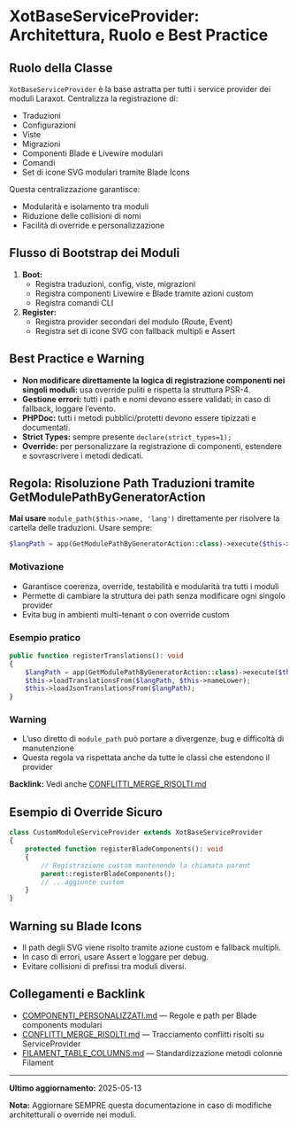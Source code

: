 # XotBaseServiceProvider: Architettura, Ruolo e Best Practice

## Ruolo della Classe
`XotBaseServiceProvider` è la base astratta per tutti i service provider dei moduli Laraxot. Centralizza la registrazione di:
- Traduzioni
- Configurazioni
- Viste
- Migrazioni
- Componenti Blade e Livewire modulari
- Comandi
- Set di icone SVG modulari tramite Blade Icons

Questa centralizzazione garantisce:
- Modularità e isolamento tra moduli
- Riduzione delle collisioni di nomi
- Facilità di override e personalizzazione

## Flusso di Bootstrap dei Moduli
1. **Boot:**
   - Registra traduzioni, config, viste, migrazioni
   - Registra componenti Livewire e Blade tramite azioni custom
   - Registra comandi CLI
2. **Register:**
   - Registra provider secondari del modulo (Route, Event)
   - Registra set di icone SVG con fallback multipli e Assert

## Best Practice e Warning
- **Non modificare direttamente la logica di registrazione componenti nei singoli moduli:** usa override puliti e rispetta la struttura PSR-4.
- **Gestione errori:** tutti i path e nomi devono essere validati; in caso di fallback, loggare l’evento.
- **PHPDoc:** tutti i metodi pubblici/protetti devono essere tipizzati e documentati.
- **Strict Types:** sempre presente `declare(strict_types=1);`
- **Override:** per personalizzare la registrazione di componenti, estendere e sovrascrivere i metodi dedicati.

## Regola: Risoluzione Path Traduzioni tramite GetModulePathByGeneratorAction

**Mai usare** `module_path($this->name, 'lang')` direttamente per risolvere la cartella delle traduzioni. Usare sempre:

```php
$langPath = app(GetModulePathByGeneratorAction::class)->execute($this->name, 'lang');
```

### Motivazione
- Garantisce coerenza, override, testabilità e modularità tra tutti i moduli
- Permette di cambiare la struttura dei path senza modificare ogni singolo provider
- Evita bug in ambienti multi-tenant o con override custom

### Esempio pratico
```php
public function registerTranslations(): void
{
    $langPath = app(GetModulePathByGeneratorAction::class)->execute($this->name, 'lang');
    $this->loadTranslationsFrom($langPath, $this->nameLower);
    $this->loadJsonTranslationsFrom($langPath);
}
```

### Warning
- L’uso diretto di `module_path` può portare a divergenze, bug e difficoltà di manutenzione
- Questa regola va rispettata anche da tutte le classi che estendono il provider

**Backlink:** Vedi anche [CONFLITTI_MERGE_RISOLTI.md](./CONFLITTI_MERGE_RISOLTI.md)

## Esempio di Override Sicuro
```php
class CustomModuleServiceProvider extends XotBaseServiceProvider
{
    protected function registerBladeComponents(): void
    {
        // Registrazione custom mantenendo la chiamata parent
        parent::registerBladeComponents();
        // ...aggiunte custom
    }
}
```

## Warning su Blade Icons
- Il path degli SVG viene risolto tramite azione custom e fallback multipli.
- In caso di errori, usare Assert e loggare per debug.
- Evitare collisioni di prefissi tra moduli diversi.

## Collegamenti e Backlink
- [COMPONENTI_PERSONALIZZATI.md](./COMPONENTI_PERSONALIZZATI.md) — Regole e path per Blade components modulari
- [CONFLITTI_MERGE_RISOLTI.md](./CONFLITTI_MERGE_RISOLTI.md) — Tracciamento conflitti risolti su ServiceProvider
- [FILAMENT_TABLE_COLUMNS.md](./FILAMENT_TABLE_COLUMNS.md) — Standardizzazione metodi colonne Filament

---

**Ultimo aggiornamento:** 2025-05-13

**Nota:** Aggiornare SEMPRE questa documentazione in caso di modifiche architetturali o override nei moduli.
